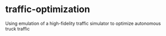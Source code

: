 # traffic-optimization
Using emulation of a high-fidelity traffic simulator to optimize autonomous truck traffic